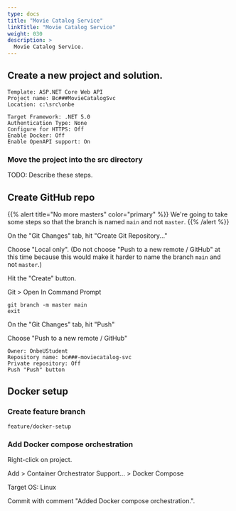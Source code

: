 ```yaml
---
type: docs
title: "Movie Catalog Service"
linkTitle: "Movie Catalog Service"
weight: 030
description: >
  Movie Catalog Service.
---
```


## Create a new project and solution.

~~~
Template: ASP.NET Core Web API
Project name: Bc###MovieCatalogSvc
Location: c:\src\onbe

Target Framework: .NET 5.0
Authentication Type: None
Configure for HTTPS: Off
Enable Docker: Off
Enable OpenAPI support: On
~~~

### Move the project into the src directory

TODO: Describe these steps.

## Create GitHub repo

{{% alert title="No more masters" color="primary" %}}
We're going to take some steps so that the branch is named `main` and not `master`.
{{% /alert %}}

On the "Git Changes" tab, hit "Create Git Repository..."

Choose "Local only". (Do not choose "Push to a new remote / GitHub" at this time because this would make it harder to name the branch `main` and not `master`.)

Hit the "Create" button.

Git > Open In Command Prompt

~~~
git branch -m master main
exit
~~~

On the "Git Changes" tab, hit "Push"

Choose "Push to a new remote / GitHub"

~~~
Owner: OnbeUStudent
Repository name: bc###-moviecatalog-svc
Private repository: Off
Push "Push" button
~~~

## Docker setup

### Create feature branch

~~~
feature/docker-setup
~~~

### Add Docker compose orchestration

Right-click on project.

Add > Container Orchestrator Support... > Docker Compose

Target OS: Linux

Commit with comment "Added Docker compose orchestration.".

